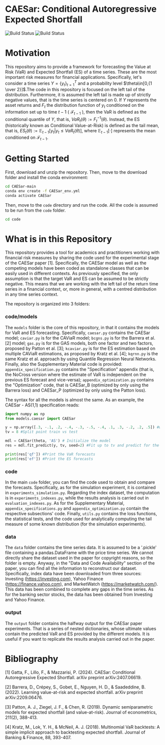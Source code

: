 
# CAESar: Conditional Autoregressive Expected Shortfall

![Build Status](https://img.shields.io/badge/CAESar_Paper_SSRN-blue?style=plastic&link=https%3A%2F%2Fpapers.ssrn.com%2Fsol3%2Fpapers.cfm%3Fabstract_id%3D4886158) ![Build Status](https://img.shields.io/badge/CAESar_Paper_Arxiv-red?style=plastic&link=https%3A%2F%2Farxiv.org%2Fabs%2F2407.06619)

# Motivation

This repository aims to provide a framework for forecasting the Value at Risk (VaR) and Expected Shortfall (ES) of a time series. These are the most important risk measures for financial applications. Specifically, let's consider a time series $`Y=\{y_t\}_{t=1}^T `$ and a probability level $\theta\in[0,{1 \over 2}]$.The code in this repository is focused on the left tail of the distribution. Furthermore, it is assumed the left tail is made up of strictly negative values, that is the time series is centered on 0. If $Y$ represents the asset returns and $F_t$ the distribution function of $y_{t}$ conditioned on the information set up to time $t-1$ ( $` \mathcal{F}_{t-1} `$ ), then the VaR is defined as the conditional quantile of $Y$, that is, $` VaR_t(\theta) := F_t^{-1}(\theta) `$. Instead, the ES (historically known as Conditional Value-at-Risk) is defined as the tail mean, that is, $` ES_t(\theta):=\mathbb{E}_{t-1}[y_t | y_t\le VaR_t(\theta)] `$, where $` \mathbb{E}_{t-1}[\cdot] `$ represents the mean conditioned on $\mathcal{F}_{t-1}$. 

# Getting Started

First, download and unzip the repository. Then, move to the download folder and install the conda environment:
```bash
cd CAESar-main
conda env create -f CAESar_env.yml
conda activate CAESar
```

Then, move to the ```code``` directory and run the code. All the code is assumed to be run from the ```code``` folder.
```bash
cd code
```

# What is in this Repository

This repository provides a tool for academics and practitioners working with financial risk measures by sharing the code used for the experimental stage of the CAESar paper [1]. Specifically, the CAESar model as well as the competing models have been coded as standalone classes that can be easily used in different contexts. As previously specified, the only assumption is that the target VaR and ES can be assumed to be strictly negative. This means that we are working with the left tail of the return time series in a financial context, or, more in general, with a centred distribution in any time series context.

The repository is organized into 3 folders:

### code/models
The ```models``` folder is the core of this repository, in that it contains the models for VaR and ES forecasting. Specifically, ```caesar.py``` contains the CAESar model; ```caviar.py``` is for the CAViaR model; ```bcgns.py``` is for the Barrera et al. [2] model; ```gas.py``` is for the GAS models, both one factor and two factors, proposed by Patton et al. [3]; ```kcaviar.py``` is for the ES estimation based on multiple CAViaR estimations, as proposed by Kratz et al. [4]; ```kqrnn.py``` is the same Kratz et al. approach by using Quantile Regression Neural Networks. Finally, also the Supplementary Material code is provided: ```appendix_specification.py``` contains the "Specification" appendix (that is, the NoCross version where the estimate of VaR is independent on the previous ES forecast and vice-versa); ```appendix_optimization.py``` contains the "Optimization" code, that is CAESar_B (optimized by only using the Barrera loss) and CAESar_P (optimized by only using the Patton loss).

The syntax for all the models is almost the same. As an example, the CAESar - AS(1,1) specification reads:
```python
import numpy as np
from models.caesar import CAESar

y = np.array([.3, -.1, .2, -.4, -.3, -.5, -.4, .1, .3, -.2, .2, .5]) #whole time series; 1D vector
tv = 8 #Split point train vs test

mdl = CAESar(theta, 'AS') # Initialize the model
res = mdl.fit_predict(y, tv, seed=2) #Fit up to tv and predict for the next timesteps

print(res['qf']) #Print the VaR forecasts
print(res['ef']) #Print the ES forecasts
```

### code
In the main ```code``` folder, you can find the code used to obtain and compare the forecasts. Specifically, as for the simulation experiment, it is contained in ```experiments_simulation.py```. Regarding the index dataset, the computation is in ```experiments_indexes.py```, while the results analysis is carried out in ```evaluation_indexes.py```. As for the Supplementary Material, ```appendix_specifications.py``` and ```appendix_optimization.py``` contain the respective subsections' code. Finally, ```utils.py``` contains the loss functions, the statistical tests, and the code used for analytically computing the tail measure of some known distribution (for the simulation experiments).

### data
The ```data``` folder contains the time series data. It is assumed to be a '.pickle' file containing a pandas.DataFrame with the price time series. We cannot directly share the dataset used in the paper for copyright reasons, so the folder is empty. Anyway, in the "Data and Code Availability" section of the paper, you can find all the information to reconstruct our dataset. Specifically, index data have been downloaded from three sources: Investing (https://investing.com), Yahoo Finance (https://finance.yahoo.com), and MarketWatch (https://marketwatch.com/). This data has been combined to complete any gaps in the time series. As for the banking sector stocks, the data has been obtained from Investing and Yahoo Finance.

### output
The ```output``` folder contains the halfway output for the CAESar paper experiments. That is a series of nested dictionaries, whose ultimate values contain the predicted VaR and ES provided by the different models. It is useful if you want to replicate the results analysis carried out in the paper.

# Bibliography
[1] Gatta, F., Lillo, F., & Mazzarisi, P. (2024). CAESar: Conditional Autoregressive Expected Shortfall. arXiv preprint arXiv:2407.06619.

[2] Barrera, D., Crépey, S., Gobet, E., Nguyen, H. D., & Saadeddine, B. (2022). Learning value-at-risk and expected shortfall. arXiv preprint arXiv:2209.06476.

[3] Patton, A. J., Ziegel, J. F., & Chen, R. (2019). Dynamic semiparametric models for expected shortfall (and value-at-risk). Journal of econometrics, 211(2), 388-413.

[4] Kratz, M., Lok, Y. H., & McNeil, A. J. (2018). Multinomial VaR backtests: A simple implicit approach to backtesting expected shortfall. Journal of Banking & Finance, 88, 393-407.
